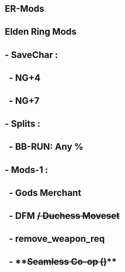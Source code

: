 # ER-Mods

# 

# Elden Ring Mods

# 

# \- SaveChar :

# &nbsp;   - NG+4

# &nbsp;   - NG+7

# \- Splits :

# &nbsp;   - BB-RUN: Any %

# \- Mods-1 :

# &nbsp;   - Gods Merchant

# &nbsp;   - DFM ~~/ Duchess Moveset~~

# &nbsp;   - remove\_weapon\_req

# &nbsp;   - \*\*~~Seamless Co-op ()~~\*\*

